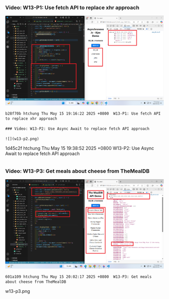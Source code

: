 ### Video: W13-P1: Use fetch API to replace xhr approach

![](w13-p1.png)

```
b28f70b htchung Thu May 15 19:16:22 2025 +0800  W13-P1: Use fetch API to replace xhr approach

### Video: W13-P2: Use Async Await to replace fetch API approach

![](w13-p2.png)

```

1d45c2f htchung Thu May 15 19:38:52 2025 +0800 W13-P2: Use Async Await to replace fetch API approach

```

```

### Video: W13-P3: Get meals about cheese from TheMealDB

![](w13-p3.png)

```
601a109 htchung Thu May 15 20:02:17 2025 +0800  W13-P3: Get meals about cheese from TheMealDB
```

w13-p3.png
